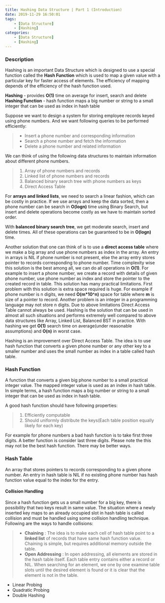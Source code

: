 ```yaml
---
title: Hashing Data Structure | Part 1 (Introduction)
date: 2019-11-29 16:50:01
tags:
    - [Data Structure]
    - [Hashing]
categories:
    - [Data Structure]
    - [Hashing]
---
```


### Description
Hashing is an important Data Structure which is designed to use a special function called the **Hash Function** which is used to map a given value with a particular key for faster access of elements. The efficiency of mapping depends of the efficiency of the hash function used.

<!-- more -->

**Hashing** - provides **O(1)** time on average for insert, search and delete
**Hashing Function** - hash function maps a big number or string to a small integer that can be used as index in hash table

Suppose we want to design a system for storing employee records keyed using phone numbers. And we want following queries to be performed efficiently:
   
> * Insert a phone number and corresponding information
> * Search a phone number and fetch the information
> * Delete a phone number and related information

We can think of using the following data structures to maintain information about different phone numbers. 
> 1. Array of phone numbers and records
> 2. Linked list of phone numbers and records
> 3. Balanced binary search tree with phone numbers as keys
> 4. Direct Access Table

For **arrays and linked lists**, we need to search a linear fashion, which can be costly in practice. If we use arrays and keep the data sorted, then a phone number can be search in **O(logn)** time using Binary Search, but insert and delete operations become costly as we have to maintain sorted order. 

With **balanced binary search tree**, we get moderate search, insert and delete times. All of these operations can be guaranteed to be in **O(logn)** time.

Another solution that one can think of is to use a **direct access table** where we make a big array and use phone numbers as index in the array. An entry in arrays is NIL if phone number is not present, else the array entry stores pointer to records corresponding to phone number. Time complexity wise this solution is the best among all, we can do all operations in **O(1)**. For example to insert a phone number, we create a record with details of given phone number, use phone number as index and store the pointer to the created record in table.
This solution has many practical limitations. First problem with this solution is extra space required is huge. For example if phone number is n digits, we need **O(m*10^n)** space for table where **m** is size of a pointer to record. Another problem is an integer in a programming language may not store n digits. 
Due to above limitations Direct Access Table cannot always be used. Hashing is the solution that can be used in almost all such situations and performs extremely well compared to above data structures like Array, Linked List, Balanced BST in practice. With hashing we get **O(1)** search time on average(under reasonable assumptions) and **O(n)** in worst case. 

Hashing is an improvement over Direct Access Table. The idea is to use hash function that converts a given phone number or any other key to a smaller number and uses the small number as index in a table called hash table. 

### Hash Function
A function that converts a given big phone number to a small practical integer value. The mapped integer value is used as an index in hash table. In simple terms, a hash function maps a big number or string to a small integer that can be used as index in hash table. 

A good hash function should have following properties:
> 1. Efficiently computable
> 2. Should uniformly distribute the keys(Each table position equally likely for each key)

For example for phone numbers a bad hash function is to take first three digits. A better function is consider last three digits. Please note the this may not be the best hash function. There may be better ways.

### Hash Table
An array that stores pointers to records corresponding to a given phone number. An entry in hash table is NIL if no existing phone number has hash function value equal to the index for the entry. 

#### Collision Handling
Since a hash function gets us a small number for a big key, there is possibility that two keys result in same value. The situation where a newly inserted key maps to an already occupied slot in hash table is called collision and must be handled using some collision handling technique. Following are the ways to handle collisions:
> * **Chaining** : The idea is to make each cell of hash table point to a **linked list** of records that have same hash function value. Chaining is simple, but requires additional memory outside the table.
> * **Open Addressing** : In open addressing, all elements are stored in the hash table itself. Each table entry contains either a record or NIL. When searching for an element, we one by one examine table slots until the desired element is found or it is clear that the element is not in the table. 

- Linear Probing
- Quadratic Probing
- Double Hashing
